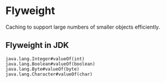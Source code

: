 # Flyweight

Caching to support large numbers of smaller objects efficiently.

## Flyweight in JDK

    java.lang.Integer#valueOf(int)
    java.lang.Boolean#valueOf(boolean)
    java.lang.Byte#valueOf(byte)
    java.lang.Character#valueOf(char)

